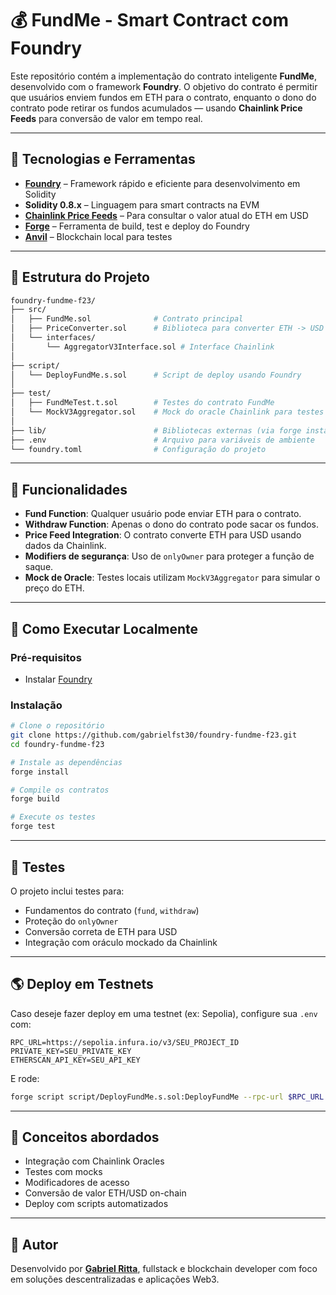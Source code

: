 # 💰 FundMe - Smart Contract com Foundry

Este repositório contém a implementação do contrato inteligente **FundMe**, desenvolvido com o framework **Foundry**. O objetivo do contrato é permitir que usuários enviem fundos em ETH para o contrato, enquanto o dono do contrato pode retirar os fundos acumulados — usando **Chainlink Price Feeds** para conversão de valor em tempo real.

---

## 🔧 Tecnologias e Ferramentas

* [**Foundry**](https://book.getfoundry.sh/) – Framework rápido e eficiente para desenvolvimento em Solidity
* **Solidity 0.8.x** – Linguagem para smart contracts na EVM
* [**Chainlink Price Feeds**](https://docs.chain.link/data-feeds) – Para consultar o valor atual do ETH em USD
* [**Forge**](https://book.getfoundry.sh/forge/index.html) – Ferramenta de build, test e deploy do Foundry
* [**Anvil**](https://book.getfoundry.sh/anvil/index.html) – Blockchain local para testes

---

## 📁 Estrutura do Projeto

```bash
foundry-fundme-f23/
├── src/
│   ├── FundMe.sol              # Contrato principal
│   ├── PriceConverter.sol      # Biblioteca para converter ETH -> USD
│   └── interfaces/
│       └── AggregatorV3Interface.sol # Interface Chainlink
│
├── script/
│   └── DeployFundMe.s.sol      # Script de deploy usando Foundry
│
├── test/
│   ├── FundMeTest.t.sol        # Testes do contrato FundMe
│   └── MockV3Aggregator.sol    # Mock do oracle Chainlink para testes locais
│
├── lib/                        # Bibliotecas externas (via forge install)
├── .env                        # Arquivo para variáveis de ambiente
└── foundry.toml                # Configuração do projeto
```

---

## 🚀 Funcionalidades

* **Fund Function**: Qualquer usuário pode enviar ETH para o contrato.
* **Withdraw Function**: Apenas o dono do contrato pode sacar os fundos.
* **Price Feed Integration**: O contrato converte ETH para USD usando dados da Chainlink.
* **Modifiers de segurança**: Uso de `onlyOwner` para proteger a função de saque.
* **Mock de Oracle**: Testes locais utilizam `MockV3Aggregator` para simular o preço do ETH.

---

## 🧪 Como Executar Localmente

### Pré-requisitos

* Instalar [Foundry](https://book.getfoundry.sh/getting-started/installation)

### Instalação

```bash
# Clone o repositório
git clone https://github.com/gabrielfst30/foundry-fundme-f23.git
cd foundry-fundme-f23

# Instale as dependências
forge install

# Compile os contratos
forge build

# Execute os testes
forge test
```

---

## 🧠 Testes

O projeto inclui testes para:

* Fundamentos do contrato (`fund`, `withdraw`)
* Proteção do `onlyOwner`
* Conversão correta de ETH para USD
* Integração com oráculo mockado da Chainlink

---

## 🌎 Deploy em Testnets

Caso deseje fazer deploy em uma testnet (ex: Sepolia), configure sua `.env` com:

```env
RPC_URL=https://sepolia.infura.io/v3/SEU_PROJECT_ID
PRIVATE_KEY=SEU_PRIVATE_KEY
ETHERSCAN_API_KEY=SEU_API_KEY
```

E rode:

```bash
forge script script/DeployFundMe.s.sol:DeployFundMe --rpc-url $RPC_URL --private-key $PRIVATE_KEY --broadcast --verify
```

---

## 🧠 Conceitos abordados

* Integração com Chainlink Oracles
* Testes com mocks
* Modificadores de acesso
* Conversão de valor ETH/USD on-chain
* Deploy com scripts automatizados

---

## 📌 Autor

Desenvolvido por [**Gabriel Ritta**](https://github.com/gabrielfst30), fullstack e blockchain developer com foco em soluções descentralizadas e aplicações Web3.
